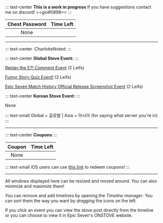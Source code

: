 ::: text-center
**This is a work in progress**
If you have suggestions contact me on discord!
==gio#0898==
:::

|         Chest Password         |                 Time Left                  |
|:------------------------------:|:------------------------------------------:|
|                                      None                                   |

----------------------------------------------------------------------------------------

::: text-center
:CharlotteNoted:
:::

::: text-center
**Global Stove Event:**
:::

[Replay the E7! Comment Event](https://page.onstove.com/epicseven/global/view/9841671) (2 Leifs)

[Fumyr Story Quiz Event!](https://page.onstove.com/epicseven/global/view/9868034) (2 Leifs)

[Epic Seven Match History Official Release Screenshot Event](https://page.onstove.com/epicseven/global/view/9867179) (2 Leifs)

::: text-center
**Korean Stove Event:**
:::


None


::: text-small
Global = 글로벌 | Asia = 아시아 (for saying what server you're in)
:::

----------------------------------------------------------------------------------------

::: text-center
**Coupons**
:::

|            Coupon              |                 Time Left                  |
|:------------------------------:|:------------------------------------------:|
|                                      None                                   |

::: text-small
iOS users can use [this link](https://event-epic7.smilegatemegaport.com/coupon) to redeem coupons!
:::

---

All windows displayed here can be resized and moved around. You can also minimize and maximize them!

You can remove and add timelines by opening the *Timeline manager*. You can sort them the way you want by *dragging* the icons on the left.

If you click an event you can view the stove post directly from the timeline or you can choose to view it in Epic Seven's ONSTOVE website.
